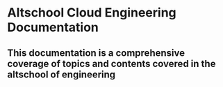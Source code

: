 # Altschool Cloud Engineering Documentation
## This documentation is a comprehensive coverage of topics and contents covered in the altschool of engineering
 

